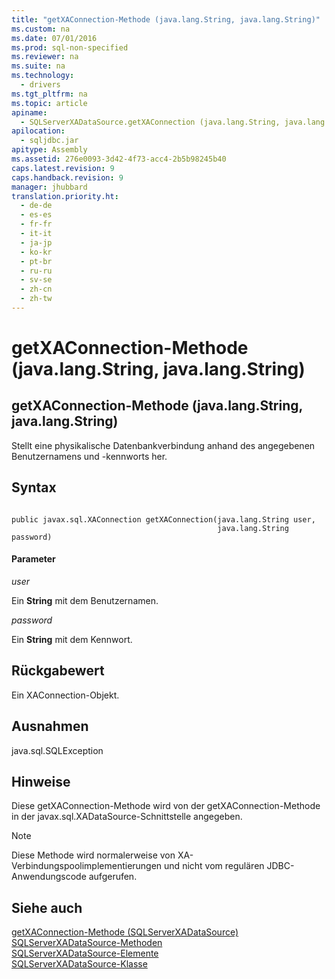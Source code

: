 ```yaml
---
title: "getXAConnection-Methode (java.lang.String, java.lang.String)"
ms.custom: na
ms.date: 07/01/2016
ms.prod: sql-non-specified
ms.reviewer: na
ms.suite: na
ms.technology: 
  - drivers
ms.tgt_pltfrm: na
ms.topic: article
apiname: 
  - SQLServerXADataSource.getXAConnection (java.lang.String, java.lang.String)
apilocation: 
  - sqljdbc.jar
apitype: Assembly
ms.assetid: 276e0093-3d42-4f73-acc4-2b5b98245b40
caps.latest.revision: 9
caps.handback.revision: 9
manager: jhubbard
translation.priority.ht: 
  - de-de
  - es-es
  - fr-fr
  - it-it
  - ja-jp
  - ko-kr
  - pt-br
  - ru-ru
  - sv-se
  - zh-cn
  - zh-tw
---
```

# getXAConnection-Methode (java.lang.String, java.lang.String)
    
## getXAConnection\-Methode \(java.lang.String, java.lang.String\)  
 Stellt eine physikalische Datenbankverbindung anhand des angegebenen Benutzernamens und \-kennworts her.  
  
## Syntax  
  
```  
  
public javax.sql.XAConnection getXAConnection(java.lang.String user,  
                                              java.lang.String password)  
```  
  
#### Parameter  
 *user*  
  
 Ein **String** mit dem Benutzernamen.  
  
 *password*  
  
 Ein **String** mit dem Kennwort.  
  
## Rückgabewert  
 Ein XAConnection\-Objekt.  
  
## Ausnahmen  
 java.sql.SQLException  
  
## Hinweise  
 Diese getXAConnection\-Methode wird von der getXAConnection\-Methode in der javax.sql.XADataSource\-Schnittstelle angegeben.  
  
> [!NOTE]  
>  Diese Methode wird normalerweise von XA\-Verbindungspoolimplementierungen und nicht vom regulären JDBC\-Anwendungscode aufgerufen.  
  
## Siehe auch  
 [getXAConnection-Methode &#40;SQLServerXADataSource&#41;](../content/getXAConnection-Method--SQLServerXADataSource-.md)   
 [SQLServerXADataSource-Methoden](../content/SQLServerXADataSource-Methods.md)   
 [SQLServerXADataSource-Elemente](../content/SQLServerXADataSource-Members.md)   
 [SQLServerXADataSource-Klasse](../content/SQLServerXADataSource-Class.md)  
  
  